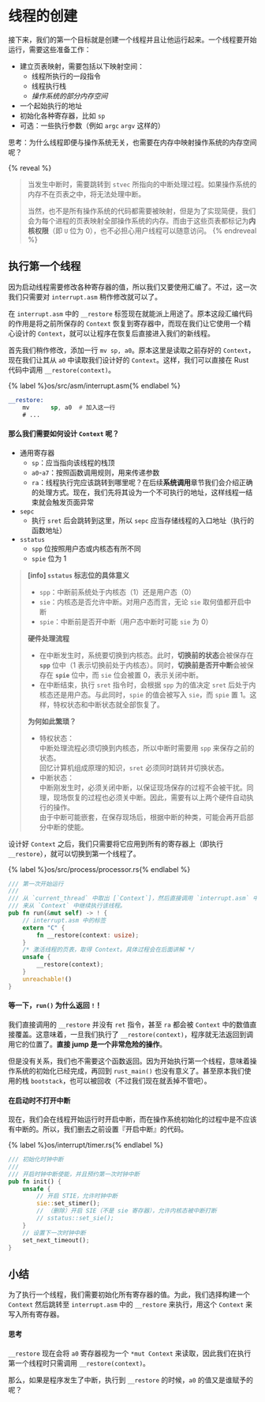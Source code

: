 # 线程的创建

接下来，我们的第一个目标就是创建一个线程并且让他运行起来。一个线程要开始运行，需要这些准备工作：

- 建立页表映射，需要包括以下映射空间：
  - 线程所执行的一段指令
  - 线程执行栈
  - *操作系统的部分内存空间*
- 一个起始执行的地址
- 初始化各种寄存器，比如 `sp`
- 可选：一些执行参数（例如 `argc` `argv` 这样的）

思考：为什么线程即便与操作系统无关，也需要在内存中映射操作系统的内存空间呢？

{% reveal %}
> 当发生中断时，需要跳转到 `stvec` 所指向的中断处理过程。如果操作系统的内存不在页表之中，将无法处理中断。
>
> 当然，也不是所有操作系统的代码都需要被映射，但是为了实现简便，我们会为每个进程的页表映射全部操作系统的内存。而由于这些页表都标记为**内核权限**（即 `U` 位为 0），也不必担心用户线程可以随意访问。
{% endreveal %}

## 执行第一个线程

因为启动线程需要修改各种寄存器的值，所以我们又要使用汇编了。不过，这一次我们只需要对 `interrupt.asm` 稍作修改就可以了。

在 `interrupt.asm` 中的 `__restore` 标签现在就能派上用途了。原本这段汇编代码的作用是将之前所保存的 `Context` 恢复到寄存器中，而现在我们让它使用一个精心设计的 `Context`，就可以让程序在恢复后直接进入我们的新线程。

首先我们稍作修改，添加一行 `mv sp, a0`。原本这里是读取之前存好的 `Context`，现在我们让其从 `a0` 中读取我们设计好的 `Context`。这样，我们可以直接在 Rust 代码中调用 `__restore(context)`。

{% label %}os/src/asm/interrupt.asm{% endlabel %}
```asm
__restore:
    mv      sp, a0  # 加入这一行
    # ...
```

#### 那么我们需要如何设计 `Context` 呢？

- 通用寄存器
  - `sp`：应当指向该线程的栈顶
  - `a0`-`a7`：按照函数调用规则，用来传递参数
  - `ra`：线程执行完应该跳转到哪里呢？在后续**系统调用**章节我们会介绍正确的处理方式。现在，我们先将其设为一个不可执行的地址，这样线程一结束就会触发页面异常
- `sepc`
  - 执行 `sret` 后会跳转到这里，所以 `sepc` 应当存储线程的入口地址（执行的函数地址）
- `sstatus`
  - `spp` 位按照用户态或内核态有所不同
  - `spie` 位为 1

> **[info] `sstatus` 标志位的具体意义**
>
> - `spp`：中断前系统处于内核态（1）还是用户态（0）
> - `sie`：内核态是否允许中断。对用户态而言，无论 `sie` 取何值都开启中断
> - `spie`：中断前是否开中断（用户态中断时可能 `sie` 为 0）
>
> **硬件处理流程**
>
> - 在中断发生时，系统要切换到内核态。此时，**切换前的状态**会被保存在 **`spp`** 位中（1 表示切换前处于内核态）。同时，**切换前是否开中断**会被保存在 **`spie`** 位中，而 `sie` 位会被置 0，表示关闭中断。
> - 在中断结束，执行 `sret` 指令时，会根据 `spp` 为的值决定 `sret` 后处于内核态还是用户态。与此同时，`spie` 的值会被写入 `sie`，而 `spie` 置 1。这样，特权状态和中断状态就全部恢复了。
>
> **为何如此繁琐？**
>
> - 特权状态：  
>   中断处理流程必须切换到内核态，所以中断时需要用 `spp` 来保存之前的状态。  
>   回忆计算机组成原理的知识，`sret` 必须同时跳转并切换状态。
> - 中断状态：  
>   中断刚发生时，必须关闭中断，以保证现场保存的过程不会被干扰。同理，现场恢复的过程也必须关中断。因此，需要有以上两个硬件自动执行的操作。  
>   由于中断可能嵌套，在保存现场后，根据中断的种类，可能会再开启部分中断的使能。

设计好 `Context` 之后，我们只需要将它应用到所有的寄存器上（即执行 `__restore`），就可以切换到第一个线程了。

{% label %}os/src/process/processor.rs{% endlabel %}
```rust
/// 第一次开始运行
///
/// 从 `current_thread` 中取出 [`Context`]，然后直接调用 `interrupt.asm` 中的 `__restore`
/// 来从 `Context` 中继续执行该线程。
pub fn run(&mut self) -> ! {
    // interrupt.asm 中的标签
    extern "C" {
        fn __restore(context: usize);
    }
    /* 激活线程的页表，取得 Context。具体过程会在后面讲解 */
    unsafe {
        __restore(context);
    }
    unreachable!()
}
```

#### 等一下，`run()` 为什么返回 `!`！

我们直接调用的 `__restore` 并没有 `ret` 指令，甚至 `ra` 都会被 `Context` 中的数值直接覆盖。这意味着，一旦我们执行了 `__restore(context)`，程序就无法返回到调用它的位置了。**直接 jump 是一个非常危险的操作**。

但是没有关系，我们也不需要这个函数返回。因为开始执行第一个线程，意味着操作系统的初始化已经完成，再回到 `rust_main()` 也没有意义了。甚至原本我们使用的栈 `bootstack`，也可以被回收（不过我们现在就丢掉不管吧）。

#### 在启动时不打开中断

现在，我们会在线程开始运行时开启中断，而在操作系统初始化的过程中是不应该有中断的。所以，我们删去之前设置『开启中断』的代码。

{% label %}os/interrupt/timer.rs{% endlabel %}
```rust
/// 初始化时钟中断
///
/// 开启时钟中断使能，并且预约第一次时钟中断
pub fn init() {
    unsafe {
        // 开启 STIE，允许时钟中断
        sie::set_stimer();
        // （删除）开启 SIE（不是 sie 寄存器），允许内核态被中断打断
        // sstatus::set_sie();
    }
    // 设置下一次时钟中断
    set_next_timeout();
}
```

## 小结

为了执行一个线程，我们需要初始化所有寄存器的值。为此，我们选择构建一个 `Context` 然后跳转至 `interrupt.asm` 中的 `__restore` 来执行，用这个 `Context` 来写入所有寄存器。

#### 思考

`__restore` 现在会将 `a0` 寄存器视为一个 `*mut Context` 来读取，因此我们在执行第一个线程时只需调用 `__restore(context)`。

那么，如果是程序发生了中断，执行到 `__restore` 的时候，`a0` 的值又是谁赋予的呢？

